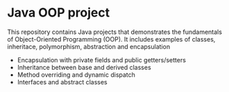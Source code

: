 # Java OOP project
This repository contains Java projects that demonstrates the fundamentals of Object-Oriented Programming (OOP). It includes examples of classes, inheritace, polymorphism, abstraction and encapsulation
- Encapsulation with private fields and public getters/setters
- Inheritance between base and derived classes
- Method overriding and dynamic dispatch
- Interfaces and abstract classes
